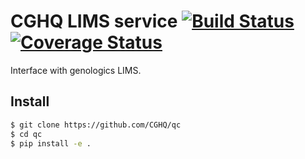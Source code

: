 # CGHQ LIMS service [![Build Status](https://travis-ci.org/CGHQ/qc.svg)](https://travis-ci.org/CGHQ/qc) [![Coverage Status](https://coveralls.io/repos/CGHQ/qc/badge.svg?branch=master&service=github)](https://coveralls.io/github/CGHQ/qc?branch=master)
Interface with genologics LIMS.

## Install
```bash
$ git clone https://github.com/CGHQ/qc
$ cd qc
$ pip install -e .
```

